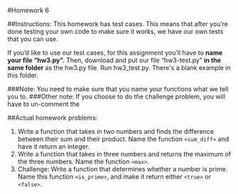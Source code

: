 #Homework 6

##Instructions:
This homework has test cases. This means that after you’re done testing your own code to make sure it works, we have our own tests that you can use. 

If you’d like to use our test cases, for this assignment you’ll have to **name your file “hw3.py”.** Then, download and put our file “hw3-test.py” **in the same folder** as the hw3.py file. Run hw3_test.py. There's a blank example in this folder.

###Note: You need to make sure that you name your functions what we tell you to. 
###Other note: If you choose to do the challenge problem, you will have to un-comment the 

##Actual homework problems:
1. Write a function that takes in two numbers and finds the difference between their sum and their product. Name the function `<sum_diff>` and have it return an integer. 
1. Write a function that takes in three numbers and returns the maximum of the three numbers. Name the function `<max>`. 
1. Challenge: Write a function that determines whether a number is prime. Name this function `<is_prime>`, and make it return either `<true>` or `<false>`. 
